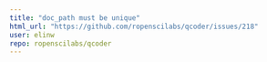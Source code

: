 ```yaml
---
title: "doc_path must be unique"
html_url: "https://github.com/ropenscilabs/qcoder/issues/218"
user: elinw
repo: ropenscilabs/qcoder
---
```


